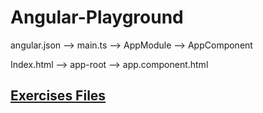# Angular-Playground

angular.json --> main.ts --> AppModule --> AppComponent

Index.html --> app-root --> app.component.html

## [Exercises Files](http://angular2-first-look.azurewebsites.net/)
